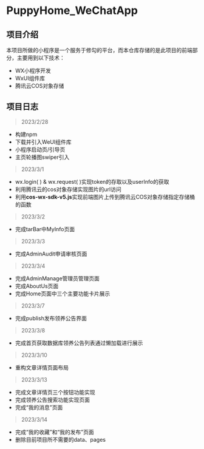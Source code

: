 # PuppyHome_WeChatApp

## 项目介绍

本项目所做的小程序是一个服务于修勾的平台，而本仓库存储的是此项目的前端部分，主要用到以下技术：

* WX小程序开发
* WxUI组件库
* 腾讯云COS对象存储

## 项目日志

>2023/2/28

* 构建npm
* 下载并引入WeUI组件库
* 小程序启动页/引导页
* 主页轮播图swiper引入

>2023/3/1

* wx.login( ) & wx.request( )实现token的存取以及userInfo的获取
* 利用腾讯云的cos对象存储实现图片的url访问
* 利用**cos-wx-sdk-v5.js**实现前端图片上传到腾讯云COS对象存储指定存储桶的函数

>2023/3/2

* 完成tarBar中MyInfo页面

>2023/3/3

* 完成AdminAudit申请审核页面

>2023/3/4

* 完成AdminManage管理员管理页面
* 完成AboutUs页面
* 完成Home页面中三个主要功能卡片展示

>2023/3/7

* 完成publish发布领养公告界面

>2023/3/8

* 完成首页获取数据库领养公告列表通过懒加载进行展示

>2023/3/10

* 重构文章详情页面布局

>2023/3/13

* 完成文章详情页三个按钮功能实现
* 完成领养公告搜索功能实现页面
* 完成“我的消息”页面

>2023/3/14

* 完成“我的收藏”和“我的发布”页面
* 删除目前项目所不需要的data、pages